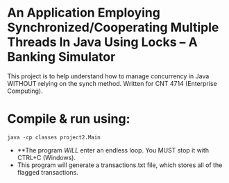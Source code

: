 # An Application Employing Synchronized/Cooperating Multiple Threads In Java Using Locks – A Banking Simulator

This project is to help understand how to manage concurrency in Java WITHOUT relying on the synch method. Written for CNT 4714 (Enterprise Computing).

# Compile & run using:
```javac *.java -d classes
java -cp classes project2.Main
```

- **The program *WILL* enter an endless loop. You MUST stop it with CTRL+C (Windows).
- This program will generate a transactions.txt file, which stores all of the flagged transactions.